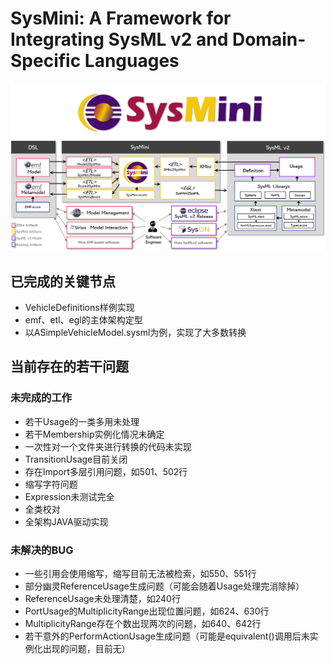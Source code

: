 # SysMini: A Framework for Integrating SysML v2 and Domain-Specific Languages

![LOGO](https://github.com/Ruizhe-Yang/SysMini/blob/main/logo.png)
![SysMini Architecture](https://github.com/Ruizhe-Yang/SysMini/blob/main/SysMini%20architecture.png)

## 已完成的关键节点

- VehicleDefinitions样例实现
- emf、etl、egl的主体架构定型
- 以ASimpleVehicleModel.sysml为例，实现了大多数转换

## 当前存在的若干问题

### 未完成的工作

- 若干Usage的一类多用未处理
- 若干Membership实例化情况未确定
- 一次性对一个文件夹进行转换的代码未实现
- TransitionUsage目前关闭
- 存在Import多层引用问题，如501、502行
- 缩写字符问题
- Expression未测试完全
- 全类校对
- 全架构JAVA驱动实现

### 未解决的BUG

- 一些引用会使用缩写，缩写目前无法被检索，如550、551行
- 部分幽灵ReferenceUsage生成问题（可能会随着Usage处理完消除掉）
- ReferenceUsage未处理清楚，如240行
- PortUsage的MultiplicityRange出现位置问题，如624、630行
- MultiplicityRange存在个数出现两次的问题，如640、642行
- 若干意外的PerformActionUsage生成问题（可能是equivalent()调用后未实例化出现的问题，目前无）
